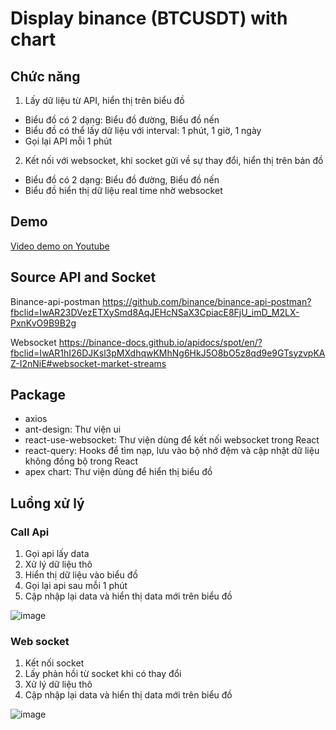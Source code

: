 # Display binance (BTCUSDT) with chart

## Chức năng
1. Lấy dữ liệu từ API, hiển thị trên biểu đồ
- Biểu đồ có 2 dạng: Biểu đồ đường, Biểu đồ nến
- Biểu đồ có thể lấy dữ liệu với interval: 1 phút, 1 giờ, 1 ngày
- Gọi lại API mỗi 1 phút 
2. Kết nối với websocket, khi socket gửi về sự thay đổi, hiển thị trên bản đồ
- Biểu đồ có 2 dạng: Biểu đồ đường, Biểu đồ nến
- Biểu đồ hiển thị dữ liệu real time nhờ websocket

## Demo
[Video demo on Youtube](https://youtu.be/YcLzTQ9WjUQ)

## Source API and Socket

Binance-api-postman
https://github.com/binance/binance-api-postman?fbclid=IwAR23DVezETXySmd8AqJEHcNSaX3CpiacE8FjU_imD_M2LX-PxnKvO9B9B2g

Websocket
https://binance-docs.github.io/apidocs/spot/en/?fbclid=IwAR1hI26DJKsl3pMXdhqwKMhNg6HkJ5O8bO5z8qd9e9GTsyzvpKAZ-I2nNiE#websocket-market-streams

## Package

- axios
- ant-design: Thư viện ui
- react-use-websocket: Thư viện dùng để kết nối websocket trong React
- react-query: Hooks để tìm nạp, lưu vào bộ nhớ đệm và cập nhật dữ liệu không đồng bộ trong React
- apex chart: Thư viện dùng để hiển thị biểu đồ

## Luồng xử lý

### Call Api
1. Gọi api lấy data
2. Xử lý dữ liệu thô
3. Hiển thị dữ liệu vào biểu đồ
4. Gọi lại api sau mỗi 1 phút
5. Cập nhập lại data và hiển thị data mới trên biểu đồ 

![image](https://user-images.githubusercontent.com/49446708/120992505-de21ee00-c7ac-11eb-8c8d-3108c6cd1a81.png)

### Web socket
1. Kết nối socket
2. Lấy phản hồi từ socket khi có thay đổi
3. Xử lý dữ liệu thô
4. Cập nhập lại data và hiển thị data mới trên biểu đồ

![image](https://user-images.githubusercontent.com/49446708/120992865-3658f000-c7ad-11eb-8338-bf92ec401dbe.png)

